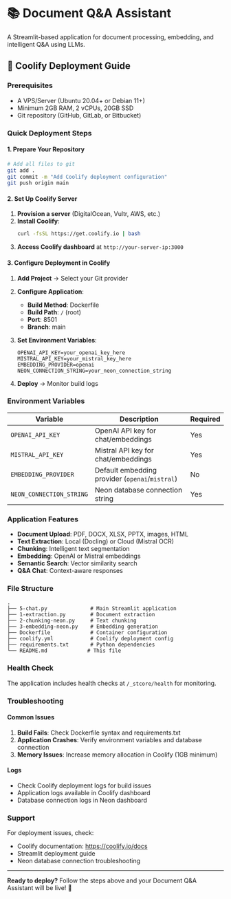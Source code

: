 # 📚 Document Q&A Assistant

A Streamlit-based application for document processing, embedding, and intelligent Q&A using LLMs.

## 🚀 Coolify Deployment Guide

### Prerequisites
- A VPS/Server (Ubuntu 20.04+ or Debian 11+)
- Minimum 2GB RAM, 2 vCPUs, 20GB SSD
- Git repository (GitHub, GitLab, or Bitbucket)

### Quick Deployment Steps

#### 1. Prepare Your Repository
```bash
# Add all files to git
git add .
git commit -m "Add Coolify deployment configuration"
git push origin main
```

#### 2. Set Up Coolify Server
1. **Provision a server** (DigitalOcean, Vultr, AWS, etc.)
2. **Install Coolify**:
   ```bash
   curl -fsSL https://get.coolify.io | bash
   ```
3. **Access Coolify dashboard** at `http://your-server-ip:3000`

#### 3. Configure Deployment in Coolify

1. **Add Project** → Select your Git provider
2. **Configure Application**:
   - **Build Method**: Dockerfile
   - **Build Path**: `/` (root)
   - **Port**: 8501
   - **Branch**: main

3. **Set Environment Variables**:
   ```
   OPENAI_API_KEY=your_openai_key_here
   MISTRAL_API_KEY=your_mistral_key_here
   EMBEDDING_PROVIDER=openai
   NEON_CONNECTION_STRING=your_neon_connection_string
   ```

4. **Deploy** → Monitor build logs

### Environment Variables

| Variable | Description | Required |
|----------|-------------|----------|
| `OPENAI_API_KEY` | OpenAI API key for chat/embeddings | Yes |
| `MISTRAL_API_KEY` | Mistral API key for chat/embeddings | Yes |
| `EMBEDDING_PROVIDER` | Default embedding provider (`openai`/`mistral`) | No |
| `NEON_CONNECTION_STRING` | Neon database connection string | Yes |

### Application Features

- **Document Upload**: PDF, DOCX, XLSX, PPTX, images, HTML
- **Text Extraction**: Local (Docling) or Cloud (Mistral OCR)
- **Chunking**: Intelligent text segmentation
- **Embedding**: OpenAI or Mistral embeddings
- **Semantic Search**: Vector similarity search
- **Q&A Chat**: Context-aware responses

### File Structure
```
.
├── 5-chat.py              # Main Streamlit application
├── 1-extraction.py        # Document extraction
├── 2-chunking-neon.py     # Text chunking
├── 3-embedding-neon.py    # Embedding generation
├── Dockerfile             # Container configuration
├── coolify.yml            # Coolify deployment config
├── requirements.txt       # Python dependencies
└── README.md             # This file
```

### Health Check
The application includes health checks at `/_stcore/health` for monitoring.

### Troubleshooting

#### Common Issues
1. **Build Fails**: Check Dockerfile syntax and requirements.txt
2. **Application Crashes**: Verify environment variables and database connection
3. **Memory Issues**: Increase memory allocation in Coolify (1GB minimum)

#### Logs
- Check Coolify deployment logs for build issues
- Application logs available in Coolify dashboard
- Database connection logs in Neon dashboard

### Support
For deployment issues, check:
- Coolify documentation: https://coolify.io/docs
- Streamlit deployment guide
- Neon database connection troubleshooting

---
**Ready to deploy?** Follow the steps above and your Document Q&A Assistant will be live! 🎉